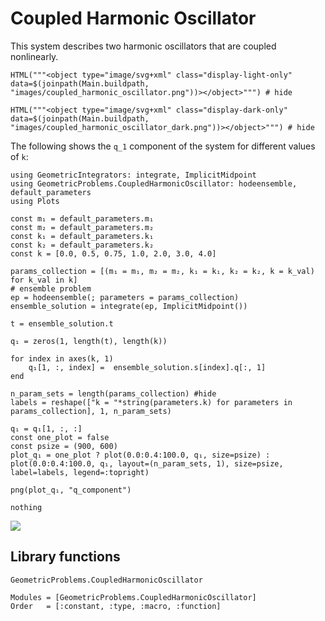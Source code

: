# Coupled Harmonic Oscillator 

This system describes two harmonic oscillators that are coupled nonlinearly. 

```@example
HTML("""<object type="image/svg+xml" class="display-light-only" data=$(joinpath(Main.buildpath, "images/coupled_harmonic_oscillator.png"))></object>""") # hide
```

```@example
HTML("""<object type="image/svg+xml" class="display-dark-only" data=$(joinpath(Main.buildpath, "images/coupled_harmonic_oscillator_dark.png"))></object>""") # hide
```

The following shows the ``q_1`` component of the system for different values of ``k``: 

```@eval
using GeometricIntegrators: integrate, ImplicitMidpoint 
using GeometricProblems.CoupledHarmonicOscillator: hodeensemble, default_parameters
using Plots 
 
const m₁ = default_parameters.m₁  
const m₂ = default_parameters.m₂ 
const k₁ = default_parameters.k₁ 
const k₂ = default_parameters.k₂ 
const k = [0.0, 0.5, 0.75, 1.0, 2.0, 3.0, 4.0] 
 
params_collection = [(m₁ = m₁, m₂ = m₂, k₁ = k₁, k₂ = k₂, k = k_val) for k_val in k] 
# ensemble problem
ep = hodeensemble(; parameters = params_collection)
ensemble_solution = integrate(ep, ImplicitMidpoint())
 
t = ensemble_solution.t

q₁ = zeros(1, length(t), length(k))

for index in axes(k, 1)
    q₁[1, :, index] =  ensemble_solution.s[index].q[:, 1]
end

n_param_sets = length(params_collection) #hide 
labels = reshape(["k = "*string(parameters.k) for parameters in params_collection], 1, n_param_sets) 
 
q₁ = q₁[1, :, :]
const one_plot = false 
const psize = (900, 600) 
plot_q₁ = one_plot ? plot(0.0:0.4:100.0, q₁, size=psize) : plot(0.0:0.4:100.0, q₁, layout=(n_param_sets, 1), size=psize, label=labels, legend=:topright)

png(plot_q₁, "q_component")

nothing
```

![](q_component.png)


## Library functions

```@docs
GeometricProblems.CoupledHarmonicOscillator
```

```@autodocs
Modules = [GeometricProblems.CoupledHarmonicOscillator]
Order   = [:constant, :type, :macro, :function]
```

